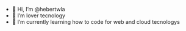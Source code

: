 - 👋 Hi, I’m @hebertwla
- 👀 I’m lover tecnology
- 🌱 I’m currently learning how to code for web and cloud tecnologys 
